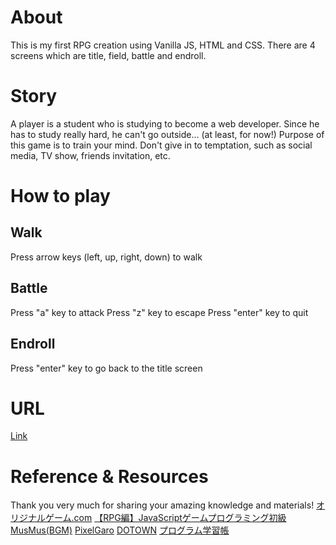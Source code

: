 # About
This is my first RPG creation using Vanilla JS, HTML and CSS.
There are 4 screens which are title, field, battle and endroll.
# Story
A player is a student who is studying to become a web developer.
Since he has to study really hard, he can't go outside... (at least, for now!)
Purpose of this game is to train your mind. 
Don't give in to temptation, such as social media, TV show, friends invitation, etc. 
# How to play
## Walk
Press arrow keys (left, up, right, down) to walk
## Battle
Press "a" key to attack
Press "z" key to escape
Press "enter" key to quit
## Endroll
Press "enter" key to go back to the title screen
# URL
[Link](https://meg-1126.github.io/rpg/title.html)
# Reference & Resources
Thank you very much for sharing your amazing knowledge and materials!
[オリジナルゲーム.com](https://original-game.com/make-an-rpg-with-javascript/)
[【RPG編】JavaScriptゲームプログラミング初級](https://youtube.com/playlist?list=PLJ86MSrhnFKVcfaffKPYkvfkPg4qRsijs)
[MusMus(BGM)](https://musmus.main.jp/music_game.html)
[PixelGaro](https://hpgpixer.jp/)
[DOTOWN](https://dotown.maeda-design-room.net/)
[プログラム学習帳](https://prog.temochic.com/endroll-sample/)

